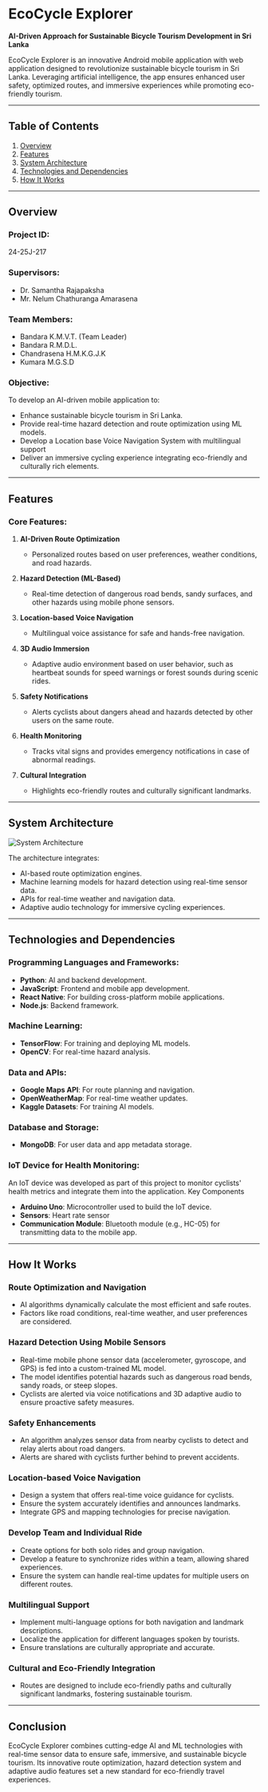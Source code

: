 # EcoCycle Explorer  

**AI-Driven Approach for Sustainable Bicycle Tourism Development in Sri Lanka**  

EcoCycle Explorer is an innovative Android mobile application with web application designed to revolutionize sustainable bicycle tourism in Sri Lanka. Leveraging artificial intelligence, the app ensures enhanced user safety, optimized routes, and immersive experiences while promoting eco-friendly tourism.  

---

## Table of Contents  

1. [Overview](#overview)  
2. [Features](#features)  
3. [System Architecture](#system-architecture)  
4. [Technologies and Dependencies](#technologies-and-dependencies)  
5. [How It Works](#how-it-works)  

---

## Overview  

### Project ID:  
24-25J-217  

### Supervisors:  
- Dr. Samantha Rajapaksha  
- Mr. Nelum Chathuranga Amarasena  

### Team Members:  
- Bandara K.M.V.T. (Team Leader)  
- Bandara R.M.D.L.  
- Chandrasena H.M.K.G.J.K  
- Kumara M.G.S.D  

### Objective:  
To develop an AI-driven mobile application to:  
- Enhance sustainable bicycle tourism in Sri Lanka.  
- Provide real-time hazard detection and route optimization using ML models.
- Develop a Location base Voice Navigation System with multilingual support  
- Deliver an immersive cycling experience integrating eco-friendly and culturally rich elements.  

---

## Features  

### Core Features:  
1. **AI-Driven Route Optimization**  
   - Personalized routes based on user preferences, weather conditions, and road hazards.  

2. **Hazard Detection (ML-Based)**  
   - Real-time detection of dangerous road bends, sandy surfaces, and other hazards using mobile phone sensors.  

3. **Location-based Voice Navigation**  
   - Multilingual voice assistance for safe and hands-free navigation.  

4. **3D Audio Immersion**  
   - Adaptive audio environment based on user behavior, such as heartbeat sounds for speed warnings or forest sounds during scenic rides.  

5. **Safety Notifications**  
   - Alerts cyclists about dangers ahead and hazards detected by other users on the same route.  

6. **Health Monitoring**  
   - Tracks vital signs and provides emergency notifications in case of abnormal readings.  

7. **Cultural Integration**  
   - Highlights eco-friendly routes and culturally significant landmarks.  

---

## System Architecture  

![System Architecture](image.png)  

The architecture integrates:  
- AI-based route optimization engines.
- Machine learning models for hazard detection using real-time sensor data.    
- APIs for real-time weather and navigation data.  
- Adaptive audio technology for immersive cycling experiences.  

---

## Technologies and Dependencies  

### Programming Languages and Frameworks:  
- **Python**: AI and backend development.  
- **JavaScript**: Frontend and mobile app development.  
- **React Native**: For building cross-platform mobile applications.  
- **Node.js**: Backend framework.  

### Machine Learning:  
- **TensorFlow**: For training and deploying ML models.  
- **OpenCV**: For real-time hazard analysis.  

### Data and APIs:
- **Google Maps API**: For route planning and navigation.
- **OpenWeatherMap**: For real-time weather updates.
- **Kaggle Datasets**: For training AI models.

### Database and Storage:  
- **MongoDB**: For user data and app metadata storage.  

### IoT Device for Health Monitoring:
An IoT device was developed as part of this project to monitor cyclists' health metrics and integrate them into the application.
Key Components
- **Arduino Uno**: Microcontroller used to build the IoT device.
- **Sensors**: Heart rate sensor
- **Communication Module**: Bluetooth module (e.g., HC-05) for transmitting data to the mobile app.


---

## How It Works  

### **Route Optimization and Navigation**  
- AI algorithms dynamically calculate the most efficient and safe routes.  
- Factors like road conditions, real-time weather, and user preferences are considered.

### **Hazard Detection Using Mobile Sensors**  
- Real-time mobile phone sensor data (accelerometer, gyroscope, and GPS) is fed into a custom-trained ML model.  
- The model identifies potential hazards such as dangerous road bends, sandy roads, or steep slopes.  
- Cyclists are alerted via voice notifications and 3D adaptive audio to ensure proactive safety measures.  

### **Safety Enhancements**  
- An algorithm analyzes sensor data from nearby cyclists to detect and relay alerts about road dangers.  
- Alerts are shared with cyclists further behind to prevent accidents.

### **Location-based Voice Navigation**  
- Design a system that offers real-time voice guidance for cyclists.
- Ensure the system accurately identifies and announces landmarks.
- Integrate GPS and mapping technologies for precise navigation.

### **Develop Team and Individual Ride**  
- Create options for both solo rides and group navigation.
- Develop a feature to synchronize rides within a team, allowing shared experiences.
- Ensure the system can handle real-time updates for multiple users on different routes.

### **Multilingual Support**
- Implement multi-language options for both navigation and landmark descriptions.
- Localize the application for different languages spoken by tourists.
- Ensure translations are culturally appropriate and accurate.

### **Cultural and Eco-Friendly Integration**  
- Routes are designed to include eco-friendly paths and culturally significant landmarks, fostering sustainable tourism.  

---

## Conclusion  

EcoCycle Explorer combines cutting-edge AI and ML technologies with real-time sensor data to ensure safe, immersive, and sustainable bicycle tourism. Its innovative route optimization, hazard detection system and adaptive audio features set a new standard for eco-friendly travel experiences.  
